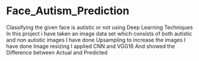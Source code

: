 # Face_Autism_Prediction
Classifying  the given face is autistic or not using Deep Learning Techniques  
In this project i have taken an image data set which consists of both autistic and non autistic images 
I have done Upsampling to increase the images 
I have done Image resizing 
I applied CNN and VGG16 
And showed the Difference between Actual and Predicted  
